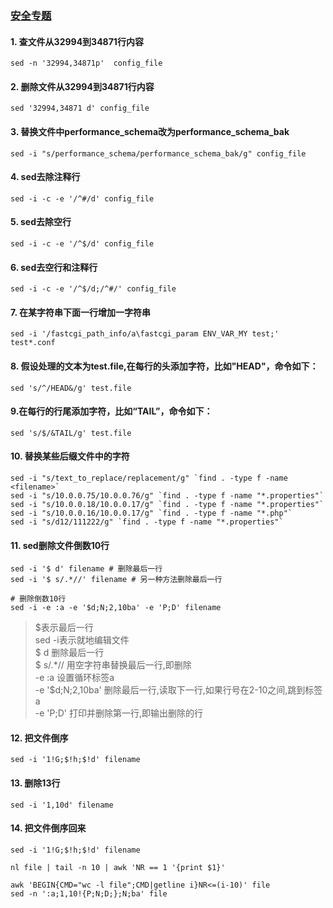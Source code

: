 ### [安全专题](http://www.aqzt.com)

#### 1. 查文件从32994到34871行内容
```shell
sed -n '32994,34871p'  config_file
```

#### 2. 删除文件从32994到34871行内容
```shell
sed '32994,34871 d' config_file
```

#### 3. 替换文件中performance_schema改为performance_schema_bak
```shell
sed -i "s/performance_schema/performance_schema_bak/g" config_file
```

#### 4. sed去除注释行
```shell
sed -i -c -e '/^#/d' config_file
```

#### 5. sed去除空行
```shell
sed -i -c -e '/^$/d' config_file
```

#### 6. sed去空行和注释行
```shell
sed -i -c -e '/^$/d;/^#/' config_file
```

#### 7. 在某字符串下面一行增加一字符串
```shell
sed -i '/fastcgi_path_info/a\fastcgi_param ENV_VAR_MY test;' test*.conf
```
#### 8. 假设处理的文本为test.file,在每行的头添加字符，比如"HEAD"，命令如下：
```shell
sed 's/^/HEAD&/g' test.file
```

#### 9.在每行的行尾添加字符，比如“TAIL”，命令如下：
```shell
sed 's/$/&TAIL/g' test.file
```

#### 10. 替换某些后缀文件中的字符
```shell
sed -i "s/text_to_replace/replacement/g" `find . -type f -name <filename>`
sed -i "s/10.0.0.75/10.0.0.76/g" `find . -type f -name "*.properties"`
sed -i "s/10.0.0.18/10.0.0.17/g" `find . -type f -name "*.properties"`
sed -i "s/10.0.0.16/10.0.0.17/g" `find . -type f -name "*.php"`
sed -i "s/d12/111222/g" `find . -type f -name "*.properties"`

```
#### 11. sed删除文件倒数10行
```shell
sed -i '$ d' filename # 删除最后一行
sed -i '$ s/.*//' filename # 另一种方法删除最后一行

# 删除倒数10行
sed -i -e :a -e '$d;N;2,10ba' -e 'P;D' filename
```
> $表示最后一行   
sed -i表示就地编辑文件   
$ d 删除最后一行   
$ s/.*// 用空字符串替换最后一行,即删除   
-e :a 设置循环标签a   
-e '$d;N;2,10ba' 删除最后一行,读取下一行,如果行号在2-10之间,跳到标签a   
-e 'P;D' 打印并删除第一行,即输出删除的行   

#### 12. 把文件倒序
```shell
sed -i '1!G;$!h;$!d' filename
```
#### 13. 删除13行
```shell
sed -i '1,10d' filename
```
#### 14. 把文件倒序回来
```shell
sed -i '1!G;$!h;$!d' filename

nl file | tail -n 10 | awk 'NR == 1 '{print $1}'

awk 'BEGIN{CMD="wc -l file";CMD|getline i}NR<=(i-10)' file
sed -n ':a;1,10!{P;N;D;};N;ba' file
```